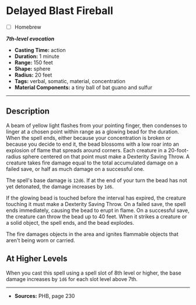 # Delayed Blast Fireball
- [ ] Homebrew

***7th-level evocation***
- **Casting Time:** action
- **Duration:** 1 minute
- **Range:** 150 feet
- **Shape:** sphere
- **Radius:** 20 feet
- **Tags:** verbal, somatic, material, concentration
- **Material Components:** a tiny ball of bat guano and sulfur

---

## Description
A beam of yellow light flashes from your pointing finger, then condenses to linger at a chosen point within range as a glowing bead for the duration.
When the spell ends, either because your concentration is broken or because you decide to end it, the bead blossoms with a low roar into an explosion of flame that spreads around corners.
Each creature in a 20-foot-radius sphere centered on that point must make a Dexterity Saving Throw.
A creature takes fire damage equal to the total accumulated damage on a failed save, or half as much damage on a successful one.

The spell's base damage is `12d6`.
If at the end of your turn the bead has not yet detonated, the damage increases by `1d6`.

If the glowing bead is touched before the interval has expired, the creature touching it must make a Dexterity Saving Throw.
On a failed save, the spell ends immediately, causing the bead to erupt in flame.
On a successful save, the creature can throw the bead up to 40 feet.
When it strikes a creature or a solid object, the spell ends, and the bead explodes.

The fire damages objects in the area and ignites flammable objects that aren't being worn or carried.

## At Higher Levels
When you cast this spell using a spell slot of 8th level or higher, the base damage increases by `1d6` for each slot level above 7th.

---

- **Sources:** PHB, page 230
